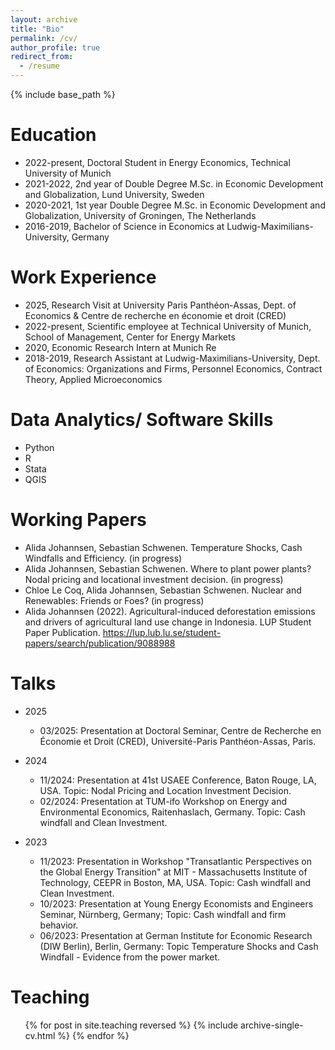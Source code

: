 ```yaml
---
layout: archive
title: "Bio"
permalink: /cv/
author_profile: true
redirect_from:
  - /resume
---
```


{% include base_path %}

Education
======
* 2022-present, Doctoral Student in Energy Economics, Technical University of Munich
* 2021-2022, 2nd year of Double Degree M.Sc. in Economic Development and Globalization, Lund University, Sweden 
* 2020-2021, 1st year Double Degree M.Sc. in Economic Development and Globalization, University of Groningen, The Netherlands 
* 2016-2019, Bachelor of Science in Economics at Ludwig-Maximilians-University, Germany

Work Experience
======
* 2025,  Research Visit at University Paris Panthéon-Assas, Dept. of Economics & Centre de recherche en économie et droit (CRED)
* 2022-present, Scientific employee at Technical University of Munich, School of Management, Center for Energy Markets
* 2020, Economic Research Intern at Munich Re
* 2018-2019, Research Assistant at Ludwig-Maximilians-University, Dept. of Economics: Organizations and Firms, Personnel Economics, Contract Theory, Applied Microeconomics 
  
Data Analytics/ Software Skills
======
* Python
* R
* Stata
* QGIS
  

Working Papers
======

* Alida Johannsen, Sebastian Schwenen. Temperature Shocks, Cash Windfalls and Efficiency. (in progress)
* Alida Johannsen, Sebastian Schwenen. Where to plant power plants? Nodal pricing and locational investment decision. (in progress)
* Chloe Le Coq, Alida Johannsen, Sebastian Schwenen. Nuclear and Renewables: Friends or Foes? (in progress)
* Alida Johannsen (2022). Agricultural-induced deforestation emissions and drivers of agricultural land use change in Indonesia. LUP Student Paper Publication. https://lup.lub.lu.se/student-papers/search/publication/9088988 
  
  
Talks
======

* 2025
  * 03/2025: Presentation at Doctoral Seminar, Centre de Recherche en Économie et Droit (CRED), Université-Paris Panthéon-Assas, Paris.
* 2024
  * 11/2024: Presentation at 41st USAEE Conference, Baton Rouge, LA, USA. Topic: Nodal Pricing and Location Investment Decision.
  * 02/2024: Presentation at TUM-ifo Workshop on Energy and Environmental Economics, Raitenhaslach, Germany. Topic: Cash windfall and Clean Investment.

* 2023
  * 11/2023: Presentation in Workshop "Transatlantic Perspectives on the Global Energy Transition" at MIT - Massachusetts Institute of Technology, CEEPR in Boston, MA, USA. Topic: Cash windfall and Clean Investment.
  * 10/2023: Presentation at Young Energy Economists and Engineers Seminar, Nürnberg, Germany; Topic: Cash windfall and firm behavior.
  * 06/2023: Presentation at German Institute for Economic Research (DIW Berlin), Berlin, Germany: Topic Temperature Shocks and Cash Windfall - Evidence from the power market.
  
Teaching
======
  <ul>{% for post in site.teaching reversed %}
    {% include archive-single-cv.html %}
  {% endfor %}</ul>
  
